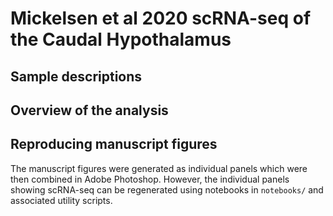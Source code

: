# Mickelsen et al 2020 scRNA-seq of the Caudal Hypothalamus

## Sample descriptions

## Overview of the analysis

## Reproducing manuscript figures

The manuscript figures were generated as individual panels which were then
combined in Adobe Photoshop.  However, the individual panels showing scRNA-seq
can be regenerated using notebooks in `notebooks/` and associated utility
scripts.
